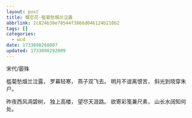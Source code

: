 ```yaml
---
layout: post
title: 蝶恋花·槛菊愁烟兰泣露
abbrlink: 2c824b38e78544f3866d046124b210b2
tags: []
categories:
  - wcd
date: 1733898268807
updated: 1733898292009
---
```


宋代/晏殊

槛菊愁烟兰泣露，
罗幕轻寒，
燕子双飞去。
明月不谙离恨苦，
斜光到晓穿朱户。

昨夜西风凋碧树，
独上高楼，
望尽天涯路。
欲寄彩笺兼尺素，
山长水阔知何处。
